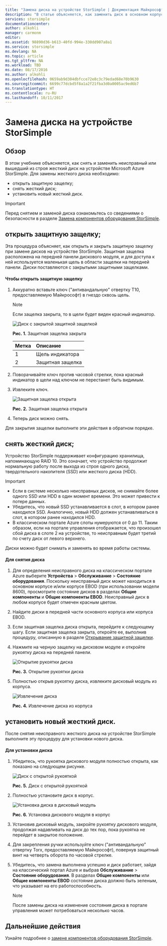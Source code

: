 ```yaml
---
title: "Замена диска на устройстве StorSimple | Документация Майкрософт"
description: "В статье объясняется, как заменить диск в основном корпусе StorSimple или в корпусе EBOD."
services: storsimple
documentationcenter: 
author: alkohli
manager: carmonm
editor: 
ms.assetid: 98890d36-b613-40fd-994e-330dd907a8a1
ms.service: storsimple
ms.devlang: NA
ms.topic: article
ms.tgt_pltfrm: NA
ms.workload: TBD
ms.date: 08/17/2016
ms.author: alkohli
ms.openlocfilehash: 0659ab9d304dbfcce72e8c3c79edad68e70b9630
ms.sourcegitcommit: 6699c77dcbd5f8a1a2f21fba3d0a0005ac9ed6b7
ms.translationtype: HT
ms.contentlocale: ru-RU
ms.lasthandoff: 10/11/2017
---
```

# <a name="replace-a-disk-drive-on-your-storsimple-device"></a>Замена диска на устройстве StorSimple
## <a name="overview"></a>Обзор
В этом учебнике объясняется, как снять и заменить неисправный или вышедший из строя жесткий диск на устройстве Microsoft Azure StorSimple. Для замены жесткого диска необходимо:

* открыть защитную защелку;
* снять жесткий диск;
* установить новый жесткий диск.

> [!IMPORTANT]
> Перед снятием и заменой диска ознакомьтесь со сведениями о безопасности в разделе [Замена компонентов оборудования StorSimple](storsimple-hardware-component-replacement.md).
> 
> 

## <a name="disengage-the-antitamper-lock"></a>открыть защитную защелку;
Эта процедура объясняет, как открыть и закрыть защитную защелку при замене дисков на устройстве StorSimple. Защитная защелка расположена на передней панели дискового модуля, и для доступа к ней используется маленькая щель в области защелки на передней панели. Диски поставляются с закрытыми защитными защелками.

#### <a name="to-unlock-the-antitamper-lock"></a>Чтобы открыть защитную защелку
1. Аккуратно вставьте ключ ("антивандальную" отвертку T10, предоставляемую Майкрософт) в гнездо сквозь щель. 
   
   > [!NOTE]
   > Если защелка закрыта, то в щели будет виден красный индикатор.
   > 
   > 
   
    ![Диск с закрытой защитной защелкой](./media/storsimple-disk-drive-replacement/IC741056.png)
   
    **Рис. 1.** Защитная защелка закрыта
   
   | Метка | Описание |
   |:--- |:--- |
   | 1 |Щель индикатора |
   | 2 |Защитная защелка |
2. Поворачивайте ключ против часовой стрелки, пока красный индикатор в щели над ключом не перестанет быть видимым.
3. Извлеките ключ.
   
    ![Защитная защелка открыта](./media/storsimple-disk-drive-replacement/IC741057.png)
   
    **Рис. 2.** Защитная защелка открыта
4. Теперь диск можно снять.

Для закрытия защелки выполните эти действия в обратном порядке.

## <a name="remove-the-disk-drive"></a>снять жесткий диск;
Устройство StorSimple поддерживает конфигурацию хранилища, напоминающую RAID 10. Это означает, что устройство продолжит нормальную работу после выхода из строя одного диска, твердотельного накопителя (SSD) или жесткого диска (HDD). 

> [!IMPORTANT]
> * Если в системе несколько неисправных дисков, не снимайте более одного SSD или HDD в один момент времени. Это может привести к потере данных.
> * Убедитесь, что новый SSD устанавливается в слот, в котором ранее находился SSD. Аналогично, новый HDD должен устанавливаться в слот, в котором ранее находился HDD.
> * В классическом портале Azure слоты нумеруются от 0 до 11. Таким образом, если на портале управления отображается, что произошел сбой диска в слоте 2 на устройстве, то неисправным будет третий по счету диск от левого верхнего.
> 
> 

Диски можно будет снимать и заменять во время работы системы.

#### <a name="to-remove-a-drive"></a>Для снятия диска
1. Для определения неисправного диска на классическом портале Azure выберите **Устройства** > **Обслуживание** > **Состояние оборудования**. Поскольку неисправный диск может находиться в основном корпусе и/или корпусе EBOD (при использовании модели 8600), просмотрите состояние дисков в разделах **Общие компоненты** и **Общие компоненты EBOD**. Неисправный диск в любом корпусе будет отмечен красным цветом.
2. Найдите диски в передней части основного корпуса или корпуса EBOD. 
3. Если защитная защелка диска открыта, перейдите к следующему шагу. Если защитная защелка закрыта, откройте ее, выполнив процедуру, описанную в разделе [Открывание защитной защелки](#disengage-the-antitamper-lock).
4. Нажмите на черную защелку на дисковом модуле и откройте рукоятку диска на передней панели. 
   
    ![Открытие рукоятки диска](./media/storsimple-disk-drive-replacement/IC741051.png)
   
    **Рис. 3.** Открытие рукоятки диска
5. Полностью открыв рукоятку диска, извлеките дисковый модуль из корпуса. 
   
    ![Извлечение диска](./media/storsimple-disk-drive-replacement/IC741052.png)
   
    **Рис. 4.** Извлечение диска из корпуса

## <a name="install-the-replacement-disk-drive"></a>установить новый жесткий диск.
После снятия неисправного жесткого диска на устройстве StorSimple выполните эту процедуру для установки нового диска.

#### <a name="to-insert-a-drive"></a>Для установки диска
1. Убедитесь, что рукоятка дискового модуля полностью открыта, как показано на следующем рисунке.
   
    ![Диск с открытой рукояткой](./media/storsimple-disk-drive-replacement/IC741044.png)
   
    **Рис. 5.** Диск с открытой рукояткой
2. Полностью установите диск в корпус. 
   
    ![Установка диска в дисковый модуль](./media/storsimple-disk-drive-replacement/IC741045.png)
   
    **Рис. 6.** Установка дискового модуля в корпус
3. Установив дисковый модуль, закройте рукоятку дискового модуля, продолжая надавливать на диск до тех пор, пока рукоятка не перейдет в закрытое положение.
4. Для закрепления ручки используйте ключ ("антивандальную" отвертку Torx, предоставляемую Майкрософт), повернув защитный винт на четверть оборота по часовой стрелке.
5. Убедитесь, что замена выполнена успешно и диск работает, зайдя на классический портал Azure и выбрав **Обслуживание** > **Состояние оборудования**. В разделах **Общие компоненты** или **Общие компоненты EBOD** состояние диска должно быть зеленым, что указывает на его работоспособность.
   
   > [!NOTE]
   > После замены диска на изменение состояния диска в портале управления может потребоваться несколько часов.
   > 
   > 

## <a name="next-steps"></a>Дальнейшие действия
Узнайте подробнее о [замене компонентов оборудования StorSimple](storsimple-hardware-component-replacement.md).

